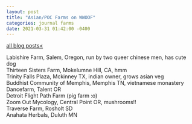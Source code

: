 ```yaml
---
layout: post
title: "Asian/POC Farms on WWOOF"
categories: journal farms
date: 2021-03-31 01:42:00 -0400
---
```

<a href="/blog-posts">all blog posts< </a>  
  
Labishire Farm, Salem, Oregon, run by two queer chinese men, has cute dog  
Thirteen Sisters Farm, Mokelumne Hill, CA, hmm  
Trinity Falls Plaza, Mckinney TX, indian owner, grows asian veg  
Buddhist Community of Memphis, Memphis TN, vietnamese monastery  
Dancefarm, Talent OR  
Detroit Flight Path Farm (pig farm :o)  
Zoom Out Mycology, Central Point OR, mushrooms!!  
Traverse Farm, Rosholt SD  
Anahata Herbals, Duluth MN  